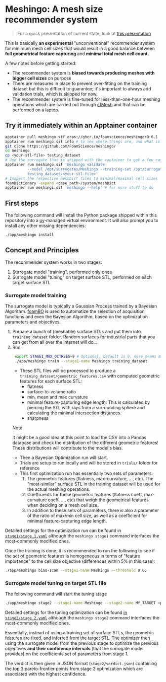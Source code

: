 # Meshingo: A mesh size recommender system

> For a quick presentation of current state, look at
> [this presentation](https://foamscience.github.io/meshingo)

This is basically **an experimental** "unconventional" recommender system for minimum mesh cell
sizes that would result in a good balance between **full geometrical feature capturing**
and **minimal total mesh cell count**.

A few notes before getting started:
- The recommender system is **biased towards producing meshes with bigger cell sizes** on purpose
- There are measures in place to prevent over-fitting on the training dataset
  but this is difficult to guarantee; it's important to always add validation trials, which is
  skipped for now.
- The recommender system is fine-tuned for less-than-one-hour meshing operations which
  are carried out through [cfMesh] and that can be performed on a laptop.

## Try it immediately within an Apptainer container

```bash
apptainer pull meshingo.sif oras://ghcr.io/foamscience/meshingo:0.0.1
apptainer run meshingo.sif info # to see where things are, and what is available
git clone https://github.com/FoamScience/meshingo/
cd meshingo
cp <your-stl-file> testing_dataset
# Use the surrogate that is shipped with the container to get a few case configurations
apptainer run meshingo.sif 'meshingo validate
          --model /opt/surrogates/Meshingo --training-set /opt/surrogates/geometric_features.csv
          testing_dataset/<your-stl-file>'
# Inspect the respective meshDict files to minimal/maximal cell sizes
foamDictionary -expand <case_path>/system/meshDict
apptainer run meshingi.sif 'meshingo --help' # for more stuff to do
```

## First steps

The following command will install the Python package shipped within this repository
into a [uv]-managed virtual environment. It will also prompt you to install any other missing 
dependencies:
```bash
./app/meshingo install
```

## Concept and Principles

The recommender system works in two stages:
1. Surrogate model "training", performed only once
1. Surrogate model "tuning" on target surface STL, performed on each target surface STL

### Surrogate model training

The surrogate model is typically a Gaussian Process trained by a Bayesian Algorithm.
[foamBO] is used to automatize the selection of acquisition functions and even the Bayesian
Algorithm, based on the optimization parameters and objectives.

1. Prepare a bunch of (meshable) surface STLs and put them into `training_dataset` folder. Random
   surfaces for industrial parts that you can get from all over the internet will do...
1. Run 
   ```bash
    export STAGE1_MAX_OCTREES=9 # Optional, default is 9, more means more RAM usage
    ./app/meshingo train --stage1-name Meshingo training_dataset
   ```
   - These STL files will be processed to produce a `training_dataset/geometric_features.csv`
     with computed geometric features for each surface STL:
     - flatness
     - surface-to-volume ratio
     - min, mean and max curvature
     - minimal feature-capturing edge length: This is calculated by piercing the STL with
       rays from a surrounding sphere and calculating the minimal intersection distances.
     - sharpness
   > [!NOTE]
   > It might be a good idea at this point to load the CSV into a Pandas database and check
   > the distribution of the different geometric features! These distributions will contribute
   > to the model's bias.
   - Then a Bayesian Optimization run will start.
   - Trials are setup to run locally and will be stored in `trials/` folder for reference
   - This first optimization run has essentially two sets of parameters:
     1. The geometric features (flatness, max-curvature, ..., etc). The "most-similar" surface STL in the
        training dataset will be used for the actual meshing operations.
     1. Coefficients for these geometric features (flatness coeff, max-curvature coeff, ..., etc)
        that weigh the geometrical features when deciding on a mesh cell size.
     1. In addition to these sets of parameters, there is also a parameter of the ratio of max/min cell size,
        as well as a coefficient for minimal feature-capturing edge length. 

Detailed settings for the optimization run can be found in [`stage1/stage_1.yaml`](stage1/stage_1.yaml)
although the `meshingo stage1` command interfaces the most-commonly modified ones.

Once the training is done, it is recommended to run the following to see if the set of geometric features
is homogeneous in terms of "feature importance" to the cell size objective (differences within 5% in this case):
```bash
./app/meshingo bias-scan --stage1-name Meshingo --threshold 0.05
```

### Surrogate model tuning on target STL file

The following command will start the tuning stage
```bash
./app/meshingo stage2 --stage1-name Meshingo --stage2-name MY_TARGET <path_to_STL>
```

Detailed settings for the tuning optimization can be found [in `stage2/stage_2.yaml`](stage2/stage_2.yaml)
although the `meshingo stage2` command interfaces the most-commonly modified ones.

Essentially, instead of using a training set of surface STLs, the geometric features are
fixed, and inferred from the target STL. The optimizer then using the surrogate model
from the previous stage to optimize the previous objectives **and their confidence intervals**
(that the surrogate model provides) on the coefficients set of parameters from stage 1.

The verdict is then given in JSON format (`stage2/verdict.json`) containing the top 3
pareto-frontier points from stage 2 optimization which are associated with the highest
confidence.


[cfMesh]: https://cfmesh.com/cfmesh-open-source/
[foamBO]: https://github.com/FoamScience/OpenFOAM-Multi-Objective-Optimization
[uv]: https://github.com/astral-sh/uv
